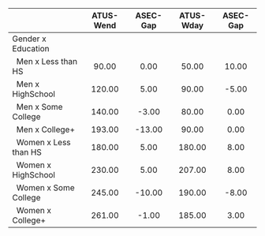 
|                      |    ATUS-Wend |     ASEC-Gap |    ATUS-Wday |     ASEC-Gap |
| -------------------- | :----------: | :----------: | :----------: | :----------: |
| Gender x Education   |              |              |              |              |
| &nbsp;&nbsp;Men x Less than HS |        90.00 |         0.00 |        50.00 |        10.00 |
| &nbsp;&nbsp;Men x HighSchool |       120.00 |         5.00 |        90.00 |        -5.00 |
| &nbsp;&nbsp;Men x Some College |       140.00 |        -3.00 |        80.00 |         0.00 |
| &nbsp;&nbsp;Men x College+ |       193.00 |       -13.00 |        90.00 |         0.00 |
| &nbsp;&nbsp;Women x Less than HS |       180.00 |         5.00 |       180.00 |         8.00 |
| &nbsp;&nbsp;Women x HighSchool |       230.00 |         5.00 |       207.00 |         8.00 |
| &nbsp;&nbsp;Women x Some College |       245.00 |       -10.00 |       190.00 |        -8.00 |
| &nbsp;&nbsp;Women x College+ |       261.00 |        -1.00 |       185.00 |         3.00 |

